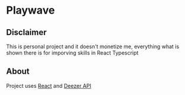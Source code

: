 # Playwave

## Disclaimer

This is personal project and it doesn't monetize me, everything what is shown there is for imporving skills in React Typescript 

## About

Project uses [React](https://github.com/facebook/react) and [Deezer API](https://developers.deezer.com/api)
